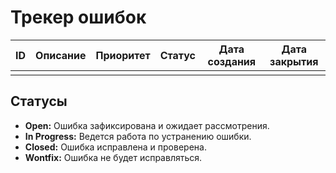 # Трекер ошибок

| ID | Описание | Приоритет | Статус | Дата создания | Дата закрытия |
|----|-----------|-----------|--------|---------------|---------------|
|    |           |           |        |               |               |

## Статусы
- **Open:** Ошибка зафиксирована и ожидает рассмотрения.
- **In Progress:** Ведется работа по устранению ошибки.
- **Closed:** Ошибка исправлена и проверена.
- **Wontfix:** Ошибка не будет исправляться.
